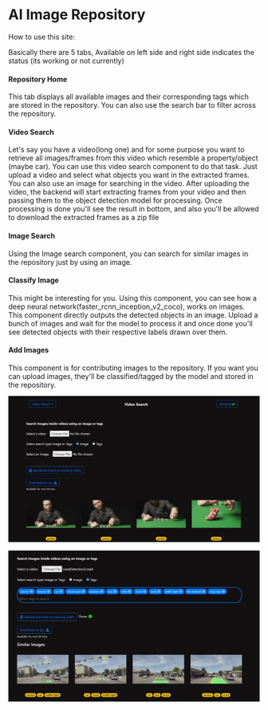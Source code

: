 # AI Image Repository
 
How to use this site:

Basically there are 5 tabs, Available on left side and right side indicates the status (its working or not currently)

#### Repository Home

This tab displays all available images and their corresponding tags which are stored in the repository. You can also use the search bar to filter across the repository.

#### Video Search

Let's say you have a video(long one) and for some purpose you want to retrieve all images/frames from this video which resemble a property/object (maybe car).
You can use this video search component to do that task.
Just upload a video and select what objects you want in the extracted frames. You can also use an image for searching in the video.
After uploading the video, the backend will start extracting frames from your video and then passing them to the object detection model for processing.
Once processing is done you'll see the result in bottom, and also you'll be allowed to download the extracted frames as a zip file

#### Image Search

Using the Image search component, you can search for similar images in the repository just by using an image.

#### Classify Image

This might be interesting for you.
Using this component, you can see how a deep neural network(faster_rcnn_inception_v2_coco), works on images.
This component directly outputs the detected objects in an image. Upload a bunch of images and wait for the model to process it and once done you'll see detected objects with their respective labels drawn over them.

#### Add Images

This component is for contributing images to the repository. If you want you can upload images, they'll be classified/tagged by the model and stored in the repository.


![alt text](https://raw.githubusercontent.com/Spectre-ak/ai-image-repo/main/samples/Screenshot%202021-10-14%20022023.jpg)

![alt text](https://raw.githubusercontent.com/Spectre-ak/ai-image-repo/main/samples/Capture.JPG)
